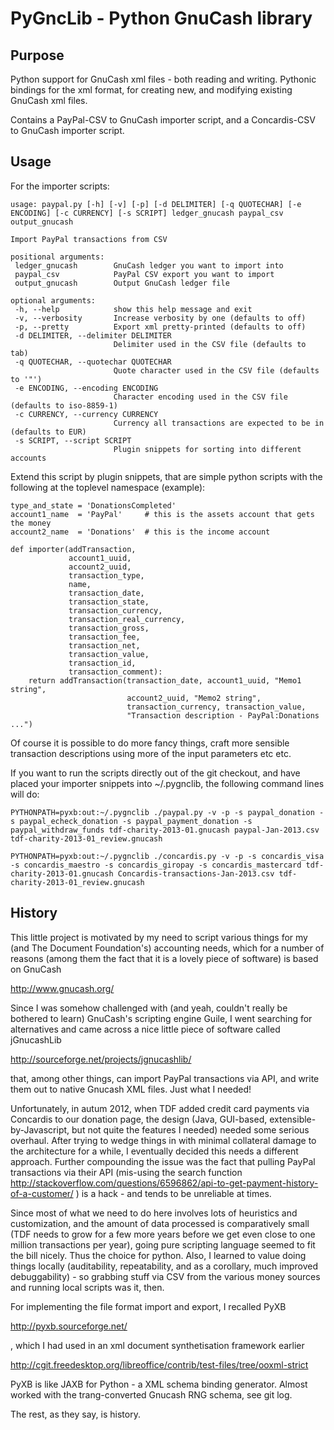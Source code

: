 PyGncLib - Python GnuCash library
=================================

Purpose
-------

Python support for GnuCash xml files - both reading and
writing. Pythonic bindings for the xml format, for creating new, and
modifying existing GnuCash xml files.

Contains a PayPal-CSV to GnuCash importer script, and a Concardis-CSV
to GnuCash importer script.

Usage
-----

For the importer scripts:

    usage: paypal.py [-h] [-v] [-p] [-d DELIMITER] [-q QUOTECHAR] [-e ENCODING] [-c CURRENCY] [-s SCRIPT] ledger_gnucash paypal_csv output_gnucash
    
    Import PayPal transactions from CSV
    
    positional arguments:
     ledger_gnucash        GnuCash ledger you want to import into
     paypal_csv            PayPal CSV export you want to import
     output_gnucash        Output GnuCash ledger file
    
    optional arguments:
     -h, --help            show this help message and exit
     -v, --verbosity       Increase verbosity by one (defaults to off)
     -p, --pretty          Export xml pretty-printed (defaults to off)
     -d DELIMITER, --delimiter DELIMITER
                           Delimiter used in the CSV file (defaults to tab)
     -q QUOTECHAR, --quotechar QUOTECHAR
                           Quote character used in the CSV file (defaults to '"')
     -e ENCODING, --encoding ENCODING
                           Character encoding used in the CSV file (defaults to iso-8859-1)
     -c CURRENCY, --currency CURRENCY
                           Currency all transactions are expected to be in (defaults to EUR)
     -s SCRIPT, --script SCRIPT
                           Plugin snippets for sorting into different accounts
    
Extend this script by plugin snippets, that are simple python scripts with the following at the toplevel namespace (example):

    type_and_state = 'DonationsCompleted'
    account1_name  = 'PayPal'     # this is the assets account that gets the money
    account2_name  = 'Donations'  # this is the income account
    
    def importer(addTransaction,
                 account1_uuid,
       			 account2_uuid,
    			 transaction_type,
    			 name,
                 transaction_date,
    			 transaction_state,
    			 transaction_currency,
    			 transaction_real_currency,
    			 transaction_gross,
                 transaction_fee,
    			 transaction_net,
    			 transaction_value,
    			 transaction_id,
    			 transaction_comment):
    	return addTransaction(transaction_date, account1_uuid, "Memo1 string",
                              account2_uuid, "Memo2 string",
                              transaction_currency, transaction_value,
                              "Transaction description - PayPal:Donations ...")

Of course it is possible to do more fancy things, craft more sensible
transaction descriptions using more of the input parameters etc etc.

If you want to run the scripts directly out of the git checkout, and
have placed your importer snippets into ~/.pygnclib, the following
command lines will do:

    PYTHONPATH=pyxb:out:~/.pygnclib ./paypal.py -v -p -s paypal_donation -s paypal_echeck_donation -s paypal_payment_donation -s paypal_withdraw_funds tdf-charity-2013-01.gnucash paypal-Jan-2013.csv tdf-charity-2013-01_review.gnucash

    PYTHONPATH=pyxb:out:~/.pygnclib ./concardis.py -v -p -s concardis_visa -s concardis_maestro -s concardis_giropay -s concardis_mastercard tdf-charity-2013-01.gnucash Concardis-transactions-Jan-2013.csv tdf-charity-2013-01_review.gnucash


History
-------

This little project is motivated by my need to script various things
for my (and The Document Foundation's) accounting needs, which for a
number of reasons (among them the fact that it is a lovely piece of
software) is based on GnuCash

 http://www.gnucash.org/

Since I was somehow challenged with (and yeah, couldn't really be
bothered to learn) GnuCash's scripting engine Guile, I went searching
for alternatives and came across a nice little piece of software
called jGnucashLib

 http://sourceforge.net/projects/jgnucashlib/

that, among other things, can import PayPal transactions via API, and
write them out to native Gnucash XML files. Just what I needed!

Unfortunately, in autum 2012, when TDF added credit card payments via
Concardis to our donation page, the design (Java, GUI-based,
extensible-by-Javascript, but not quite the features I needed) needed
some serious overhaul. After trying to wedge things in with minimal
collateral damage to the architecture for a while, I eventually
decided this needs a different approach. Further compounding the issue
was the fact that pulling PayPal transactions via their API (mis-using
the search function
http://stackoverflow.com/questions/6596862/api-to-get-payment-history-of-a-customer/
) is a hack - and tends to be unreliable at times.

Since most of what we need to do here involves lots of heuristics and
customization, and the amount of data processed is comparatively small
(TDF needs to grow for a few more years before we get even close to
one million transactions per year), going pure scripting language
seemed to fit the bill nicely. Thus the choice for python. Also, I
learned to value doing things locally (auditability, repeatability,
and as a corollary, much improved debuggability) - so grabbing stuff
via CSV from the various money sources and running local scripts was
it, then.

For implementing the file format import and export, I recalled PyXB

 http://pyxb.sourceforge.net/

, which I had used in an xml document synthetisation framework earlier

 http://cgit.freedesktop.org/libreoffice/contrib/test-files/tree/ooxml-strict

PyXB is like JAXB for Python - a XML schema binding generator. Almost
worked with the trang-converted Gnucash RNG schema, see git log.

The rest, as they say, is history.

